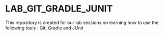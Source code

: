 # LAB_GIT_GRADLE_JUNIT
This repository is created for our lab sessions on learning how to use the following tools : Git, Gradle and JUnit
